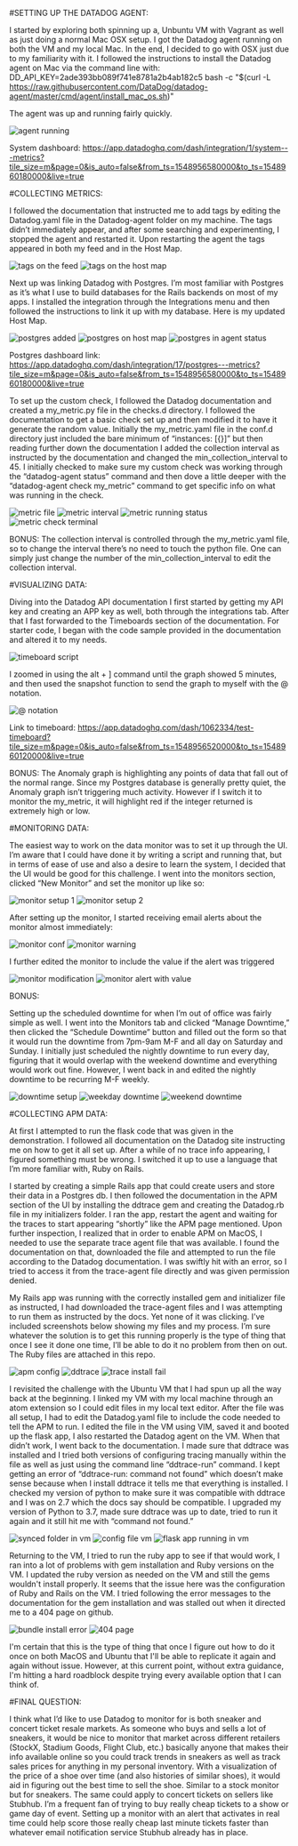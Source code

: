 #SETTING UP THE DATADOG AGENT:

I started by exploring both spinning up a, Unbuntu VM with Vagrant as well as just doing a normal Mac OSX setup. I got the Datadog agent running on both the VM and my local Mac. In the end, I decided to go with OSX just due to my familiarity with it. I followed the instructions to install the Datadog agent on Mac via the command line with: DD_API_KEY=2ade393bb089f741e8781a2b4ab182c5 bash -c "$(curl -L https://raw.githubusercontent.com/DataDog/datadog-agent/master/cmd/agent/install_mac_os.sh)"

The agent was up and running fairly quickly.

![agent running](agent-started.png)

System dashboard: https://app.datadoghq.com/dash/integration/1/system---metrics?tile_size=m&page=0&is_auto=false&from_ts=1548956580000&to_ts=1548960180000&live=true

#COLLECTING METRICS:

I followed the documentation that instructed me to add tags by editing the Datadog.yaml file in the Datadog-agent folder on my machine. The tags didn’t immediately appear, and after some searching and experimenting, I stopped the agent and restarted it. Upon restarting the agent the tags appeared in both my feed and in the Host Map.

![tags on the feed](agent-started-tags.png)
![tags on the host map](agent-tags.png)

Next up was linking Datadog with Postgres. I’m most familiar with Postgres as it’s what I use to build databases for the Rails backends on most of my apps. I installed the integration through the Integrations menu and then followed the instructions to link it up with my database. Here is my updated Host Map.

![postgres added](postgres-added.png)
![postgres on host map](postgres-integration.png)
![postgres in agent status](postgres-running.png)

Postgres dashboard link: https://app.datadoghq.com/dash/integration/17/postgres---metrics?tile_size=m&page=0&is_auto=false&from_ts=1548956580000&to_ts=1548960180000&live=true

To set up the custom check, I followed the Datadog documentation and created a my_metric.py file in the checks.d directory. I followed the documentation to get a basic check set up and then modified it to have it generate the random value. Initially the my_metric.yaml file in the conf.d directory just included the bare minimum of “instances: [{}]” but then reading further down the documentation I added the collection interval as instructed by the documentation and changed the min_collection_interval to 45. I initially checked to make sure my custom check was working through the “datadog-agent status” command and then dove a little deeper with the “datadog-agent check my_metric” command to get specific info on what was running in the check.

![metric file](metric-script.png)
![metric interval](metric-interval.png)
![metric running status](metric-running.png)
![metric check terminal](metric-check-terminal.png)

BONUS: The collection interval is controlled through the my_metric.yaml file, so to change the interval there’s no need to touch the python file. One can simply just change the number of the min_collection_interval to edit the collection interval.

#VISUALIZING DATA:

Diving into the Datadog API documentation I first started by getting my API key and creating an APP key as well, both through the integrations tab. After that I fast forwarded to the Timeboards section of the documentation. For starter code, I began with the code sample provided in the documentation and altered it to my needs.

![timeboard script](timeboard-script.png)

I zoomed in using the alt + ] command until the graph showed 5 minutes, and then used the snapshot function to send the graph to myself with the @ notation.

![@ notation](at-notation.png)

Link to timeboard: https://app.datadoghq.com/dash/1062334/test-timeboard?tile_size=m&page=0&is_auto=false&from_ts=1548956520000&to_ts=1548960120000&live=true

BONUS: The Anomaly graph is highlighting any points of data that fall out of the normal range. Since my Postgres database is generally pretty quiet, the Anomaly graph isn’t triggering much activity. However if I switch it to monitor the my_metric, it will highlight red if the integer returned is extremely high or low.

#MONITORING DATA:

The easiest way to work on the data monitor was to set it up through the UI. I’m aware that I could have done it by writing a script and running that, but in terms of ease of use and also a desire to learn the system, I decided that the UI would be good for this challenge. I went into the monitors section, clicked “New Monitor” and set the monitor up like so:

![monitor setup 1](alert-setup-1.png)
![monitor setup 2](alert-setup-2.png)

After setting up the monitor, I started receiving email alerts about the monitor almost immediately:

![monitor conf](alert-conf.png)
![monitor warning](warning-email.png)

I further edited the monitor to include the value if the alert was triggered

![monitor modification](alert-edit.png)
![monitor alert with value](alert-email.png)

BONUS:

Setting up the scheduled downtime for when I’m out of office was fairly simple as well. I went into the Monitors tab and clicked “Manage Downtime,” then clicked the “Schedule Downtime” button and filled out the form so that it would run the downtime from 7pm-9am M-F and all day on Saturday and Sunday. I initially just scheduled the nightly downtime to run every day, figuring that it would overlap with the weekend downtime and everything would work out fine. However, I went back in and edited the nightly downtime to be recurring M-F weekly.

![downtime setup](downtime-setup.png)
![weekday downtime](downtime-conf.png)
![weekend downtime](weekend-downtime-conf.png)

#COLLECTING APM DATA:

At first I attempted to run the flask code that was given in the demonstration. I followed all documentation on the Datadog site instructing me on how to get it all set up. After a while of no trace info appearing, I figured something must be wrong. I switched it up to use a language that I’m more familiar with, Ruby on Rails.

I started by creating a simple Rails app that could create users and store their data in a Postgres db. I then followed the documentation in the APM section of the UI by installing the ddtrace gem and creating the Datadog.rb file in my initializers folder. I ran the app, restart the agent and waiting for the traces to start appearing “shortly” like the APM page mentioned. Upon further inspection, I realized that in order to enable APM on MacOS, I needed to use the separate trace agent file that was available. I found the documentation on that, downloaded the file and attempted to run the file according to the Datadog documentation. I was swiftly hit with an error, so I tried to access it from the trace-agent file directly and was given permission denied.

My Rails app was running with the correctly installed gem and initializer file as instructed, I had downloaded the trace-agent files and I was attempting to run them as instructed by the docs. Yet none of it was clicking. I’ve included screenshots below showing my files and my process. I’m sure whatever the solution is to get this running properly is the type of thing that once I see it done one time, I’ll be able to do it no problem from then on out. The Ruby files are attached in this repo.

![apm config](apm-config.png)
![ddtrace](ruby-ddtrace-file.png)
![trace install fail](trace-install-fail.png)

I revisited the challenge with the Ubuntu VM that I had spun up all the way back at the beginning. I linked my VM with my local machine through an atom extension so I could edit files in my local text editor. After the file was all setup, I had to edit the Datadog.yaml file to include the code needed to tell the APM to run. I edited the file in the VM using VIM, saved it and booted up the flask app, I also restarted the Datadog agent on the VM. When that didn’t work, I went back to the documentation. I made sure that ddtrace was installed and I tried both versions of configuring tracing manually within the file as well as just using the command line “ddtrace-run” command. I kept getting an error of “ddtrace-run: command not found” which doesn’t make sense because when I install ddtrace it tells me that everything is installed. I checked my version of python to make sure it was compatible with ddtrace and I was on 2.7 which the docs say should be compatible. I upgraded my version of Python to 3.7, made sure ddtrace was up to date, tried to run it again and it still hit me with “command not found.”

![synced folder in vm](synced-folder-vm.png)
![config file vm](config-file-vm.png)
![flask app running in vm](app-running-vm.pngs)

Returning to the VM, I tried to run the ruby app to see if that would work, I ran into a lot of problems with gem installation and Ruby versions on the VM. I updated the ruby version as needed on the VM and still the gems wouldn't install properly. It seems that the issue here was the configuration of Ruby and Rails on the VM. I tried following the error messages to the documentation for the gem installation and was stalled out when it directed me to a 404 page on github.

![bundle install error](bundle-error.png)
![404 page](404-github.png)

I'm certain that this is the type of thing that once I figure out how to do it once on both MacOS and Ubuntu that I'll be able to replicate it again and again without issue. However, at this current point, without extra guidance, I'm hitting a hard roadblock despite trying every available option that I can think of. 

#FINAL QUESTION:

I think what I’d like to use Datadog to monitor for is both sneaker and concert ticket resale markets. As someone who buys and sells a lot of sneakers, it would be nice to monitor that market across different retailers (StockX, Stadium Goods, Flight Club, etc.) basically anyone that makes their info available online so you could track trends in sneakers as well as track sales prices for anything in my personal inventory. With a visualization of the price of a shoe over time (and also histories of similar shoes), it would aid in figuring out the best time to sell the shoe. Similar to a stock monitor but for sneakers. The same could apply to concert tickets on sellers like Stubhub. I’m a frequent fan of trying to buy really cheap tickets to a show or game day of event. Setting up a monitor with an alert that activates in real time could help score those really cheap last minute tickets faster than whatever email notification service Stubhub already has in place.
